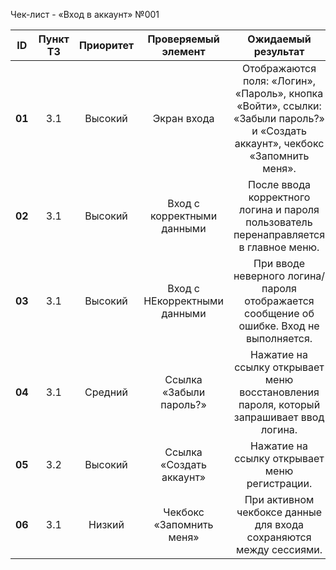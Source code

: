 Чек-лист - «Вход в аккаунт» №001

|**ID**|**Пункт ТЗ**|**Приоритет**|**Проверяемый элемент**|**Ожидаемый результат**|**Статус**|**Примечания**|
| :-: | :-: | :-: | :-: | :-: | :-: | :-: |
|**01**|3\.1|Высокий|Экран входа|Отображаются поля: «Логин», «Пароль», кнопка «Войти», ссылки: «Забыли пароль?» и «Создать аккаунт», чекбокс «Запомнить меня».|||
|**02**|3\.1|Высокий|Вход с корректными данными|После ввода корректного логина и пароля пользователь перенаправляется в главное меню.|||
|**03**|3\.1|Высокий|Вход с НЕкорректными данными|При вводе неверного логина/пароля отображается сообщение об ошибке. Вход не выполняется.|||
|**04**|3\.1|Средний|Ссылка «Забыли пароль?»|Нажатие на ссылку открывает меню восстановления пароля, который запрашивает ввод логина.|||
|**05**|3\.2|Высокий|Ссылка «Создать аккаунт»|Нажатие на ссылку открывает меню регистрации.|||
|**06**|3\.1|Низкий|Чекбокс «Запомнить меня»|При активном чекбоксе данные для входа сохраняются между сессиями.|||


